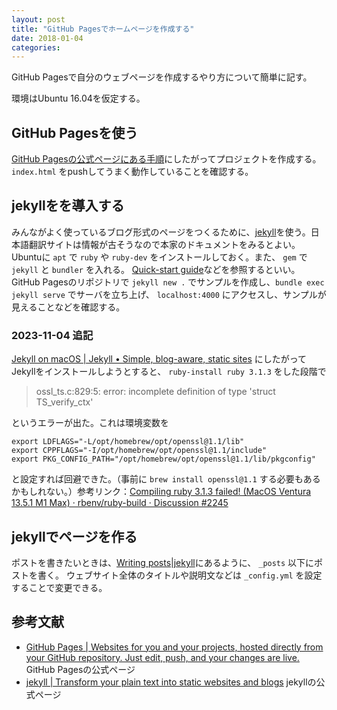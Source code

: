 ```yaml
---
layout: post
title: "GitHub Pagesでホームページを作成する"
date: 2018-01-04
categories:
---
```

GitHub Pagesで自分のウェブページを作成するやり方について簡単に記す。

環境はUbuntu 16.04を仮定する。


## GitHub Pagesを使う

[GitHub Pagesの公式ページにある手順](https://pages.github.com/)にしたがってプロジェクトを作成する。 `index.html` をpushしてうまく動作していることを確認する。


## jekyllをを導入する

みんながよく使っているブログ形式のページをつくるために、[jekyll](https://jekyllrb.com/)を使う。日本語翻訳サイトは情報が古そうなので本家のドキュメントをみるとよい。
Ubuntuに `apt` で `ruby` や `ruby-dev` をインストールしておく。また、 `gem` で `jekyll` と `bundler` を入れる。
[Quick-start guide](https://jekyllrb.com/docs/quickstart/)などを参照するといい。
GitHub Pagesのリポジトリで `jekyll new .` でサンプルを作成し、`bundle exec jekyll serve` でサーバを立ち上げ、 `localhost:4000` にアクセスし、サンプルが見えることなどを確認する。

### 2023-11-04 追記
[Jekyll on macOS | Jekyll • Simple, blog-aware, static sites](https://jekyllrb.com/docs/installation/macos/) にしたがってJekyllをインストールしようとすると、 `ruby-install ruby 3.1.3` をした段階で

> ossl_ts.c:829:5: error: incomplete definition of type 'struct TS_verify_ctx'

というエラーが出た。これは環境変数を

```
export LDFLAGS="-L/opt/homebrew/opt/openssl@1.1/lib"
export CPPFLAGS="-I/opt/homebrew/opt/openssl@1.1/include"
export PKG_CONFIG_PATH="/opt/homebrew/opt/openssl@1.1/lib/pkgconfig"
```

と設定すれば回避できた。（事前に `brew install openssl@1.1` する必要もあるかもしれない。）参考リンク：[Compiling ruby 3.1.3 failed! (MacOS Ventura 13.5.1 M1 Max) · rbenv/ruby-build · Discussion #2245](https://github.com/rbenv/ruby-build/discussions/2245)

## jekyllでページを作る

ポストを書きたいときは、[Writing posts\|jekyll](https://jekyllrb.com/docs/posts/)にあるように、 `_posts` 以下にポストを書く。
ウェブサイト全体のタイトルや説明文などは `_config.yml` を設定することで変更できる。



## 参考文献
* [GitHub Pages \| Websites for you and your projects, hosted directly from your GitHub repository. Just edit, push, and your changes are live.](https://pages.github.com/) GitHub Pagesの公式ページ
* [jekyll \| Transform your plain text into static websites and blogs](https://jekyllrb.com/) jekyllの公式ページ
<!--more-->
